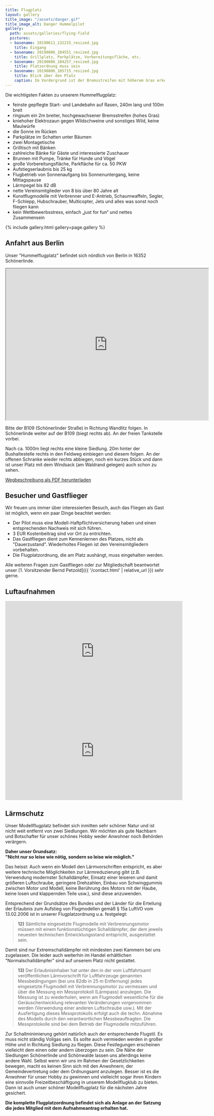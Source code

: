 ```yaml
---
title: Flugplatz
layout: gallery
title_image: "/assets/danger.gif"
title_image_alt: Danger Hummelpilot
gallery:
  path: assets/galleries/flying-field
  pictures:
  - basename: 20190611_132215_resized.jpg
    title: Eingang
  - basename: 20190806_104551_resized.jpg
    title: Grillplatz, Parkplätze, Vorbereitungsfläche, etc.
  - basename: 20190806_104257_resized.jpg
    title: Platzordnung muss sein
  - basename: 20190806_105715_resized.jpg
    title: Blick über den Platz
    caption: Im Vordergrund ist der Bremsstreifen mit höherem Gras erkennbar.
---
```


Die wichtigsten Fakten zu unserem Hummelflugplatz:

* feinste gepflegte Start- und Landebahn auf Rasen, 240m lang und 100m breit
* ringsum ein 2m breiter, hochgewachsener Bremsstreifen (hohes Gras)
* kniehoher Elektrozaun gegen Wildschweine und sonstiges Wild, keine Maulwürfe
* die Sonne im Rücken
* Parkplätze im Schatten unter Bäumen
* zwei Montagetische
* Grilltisch mit Bänken
* zahlreiche Bänke für Gäste und interessierte Zuschauer
* Brunnen mit Pumpe, Tränke für Hunde und Vögel
* große Vorbereitungsfläche, Parkfläche für ca. 50 PKW
* Aufstiegserlaubnis bis 25 kg
* Flugbetrieb von Sonnenaufgang bis Sonnenuntergang, keine Mittagspause
* Lärmpegel bis 82 dB
* nette Vereinsmitglieder von 8 bis über 80 Jahre alt
* Kunstflugmodelle mit Verbrenner und E-Antrieb, Schaumwaffeln, Segler, F-Schlepp, Hubschrauber, Multicopter, Jets und alles was sonst noch fliegen kann
* kein Wettbewerbsstress, einfach „just for fun“ und nettes Zusammensein

{% include gallery.html gallery=page.gallery %}

## Anfahrt aus Berlin

Unser "Hummelflugplatz" befindet sich nördlich von Berlin in 16352 Schönerlinde.

<iframe src="https://www.google.com/maps/d/embed?mid=1iKd3rFI7QBPZqYyjEgAF1vErdtI" width="640" height="480"></iframe>

Bitte der B109 (Schönerlinder Straße) in Richtung Wandlitz folgen. In Schönerlinde weiter auf der B109 (biegt rechts ab). An der freien Tankstelle vorbei.

Nach ca. 1000m liegt rechts eine kleine Siedlung. 20m hinter der Bushaltestelle rechts in den Feldweg einbiegen und diesem folgen. An der offenen Schranke wieder rechts abbiegen, noch ein kurzes Stück und dann ist unser Platz mit dem Windsack (am Waldrand gelegen) auch schon zu sehen.

[Wegbeschreibung als PDF herunterladen](/assets/Wegbeschreibung_Hummelflugplatz.pdf)

## Besucher und Gastflieger

Wir freuen uns immer über interessierten Besuch, auch das Fliegen als Gast ist möglich, wenn
ein paar Dinge beachtet werden:

* Der Pilot muss eine Modell-Haftpflichtversicherung haben und einen entsprechenden Nachweis mit sich führen.
* 3 EUR Kostenbeitrag sind vor Ort zu entrichten.
* Das Gastfliegen dient zum Kennenlernen des Platzes, nicht als
  "Dauerzustand". Wiederholtes Fliegen ist den Vereinsmitgliedern vorbehalten.
* Die Flugplatzordnung, die am Platz aushängt, muss eingehalten werden.

Alle weiteren Fragen zum Gastfliegen oder zur Mitgliedschaft beantwortet unser
[1. Vorsitzender Bernd Petzold]({{ '/contact.html' | relative_url }}) sehr gerne.

## Luftaufnahmen

<iframe width="560" height="315" src="https://www.youtube-nocookie.com/embed/DrI8SeJC5Zo" frameborder="0" allow="accelerometer; autoplay; encrypted-media; gyroscope; picture-in-picture" allowfullscreen></iframe>

<iframe width="560" height="315" src="https://www.youtube-nocookie.com/embed/jFRU1s3RCNQ" frameborder="0" allow="accelerometer; autoplay; encrypted-media; gyroscope; picture-in-picture" allowfullscreen></iframe>

## Lärmschutz

Unser Modellflugplatz befindet sich inmitten sehr schöner Natur und ist nicht
weit entfernt von zwei Siedlungen.  Wir möchten als gute Nachbarn und Botschafter
für unser schönes Hobby weder Anwohner noch Behörden verärgern.

**Daher unser Grundsatz:<br>
"Nicht nur so leise wie nötig, sondern so leise wie möglich."**

Das heisst: Auch wenn ein Modell den Lärmvorschriften entspricht, es aber weitere technische Möglichkeiten zur Lärmreduzierung gibt (z.B. Verwendung modernster Schalldämpfer, Einsatz einer leiseren und damit größeren Luftschraube, geringere Drehzahlen, Einbau von Schwinggummis zwischen Motor und Modell, keine Berührung des Motors mit der Haube, keine losen und klappernden Teile usw.), sind diese anzuwenden.

Entsprechend der Grundsätze des Bundes und der Länder für die Erteilung der Erlaubnis zum Aufstieg von Flugmodellen gemäß § 15a LuftVO vom 13.02.2006 ist in unserer Flugplatzordnung u.a. festgelegt:

> **12)** Sämtliche eingesetzte Flugmodelle mit Verbrennungsmotor müssen mit einem funktionstüchtigen Schalldämpfer, der dem jeweils neuesten technischen Entwicklungsstand entspricht, ausgestattet sein.

Damit sind nur Extremschalldämpfer mit mindesten zwei Kammern bei uns zugelassen. Die leider auch weiterhin im Handel erhältlichen "Normalschalldämpfer" sind auf unserem Platz nicht gestattet.

> **13)** Der Erlaubnisinhaber hat unter den in der vom Luftfahrtsamt veröffentlichen Lärmvorschrift für Luftfahrzeuge genannten Messbedingungen (bei uns 82db in 25 m Entfernung) jedes eingesetzte Flugmodell mit Verbrennungsmotor zu vermessen und über die Messung ein Messprotokoll (Lärmpass) anzulegen. Die Messung ist zu wiederholen, wenn am Flugmodell wesentliche für die Geräuschentwicklung relevanten Veränderungen vorgenommen werden (Verwendung einer anderen Luftschraube usw.). Mit der Ausfertigung dieses Messprotokolls erfolgt auch die techn. Abnahme des Modells durch den verantwortlichen Messbeauftragten. Die Messprotokolle sind bei dem Betrieb der Flugmodelle mitzuführen.

Zur Schallminimierung gehört natürlich auch der entsprechende Flugstil. Es muss nicht ständig Vollgas sein.
Es sollte auch vermieden werden in großer Höhe und in Richtung Siedlung zu fliegen.
Diese Festlegungen erscheinen vielleicht dem einen oder andern überzogen zu sein.
Die Nähe der Siedlungen Schönerlinde und Schönwalde lassen uns allerdings keine andere Wahl. Selbst wenn wir uns im Rahmen der Gesetzlichkeiten bewegen, macht es keinen Sinn sich mit den Anwohnern, der Gemeindevertretung oder dem Ordnungsamt anzulegen. Besser ist es die Anwohner für unser Hobby zu gewinnen und vielleicht sogar ihren Kindern eine sinnvolle Freizeitbeschäftigung in unserem Modellflugklub zu bieten. Dann ist auch unser schöner Modellflugplatz für die nächsten Jahre gesichert.

**Die komplette Flugplatzordnung befindet sich als Anlage an der Satzung die jedes Mitglied mit dem Aufnahmeantrag erhalten hat.**
